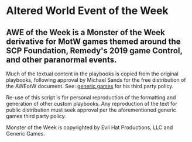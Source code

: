 # Altered World Event of the Week

AWE of the Week is a Monster of the Week derivative for MotW games themed around the SCP Foundation, Remedy's 2019 game Control, and other paranormal events. 
---
Much of the textual content in the playbooks is copied from the original playbooks, following approval by Michael Sands for the free distribution of the AWEotW document. See: [generic games](https://genericgames.co.nz/third_party_policy/) for his third party policy.

Re-use of this script is for personal reproduction of the formatting and generation of other custom playbooks.  Any reproduction of the text for public distribution must seek approval per the aforementioned generic games third party policy.

Monster of the Week is copyrighted by Evil Hat Productions, LLC and Generic Games.